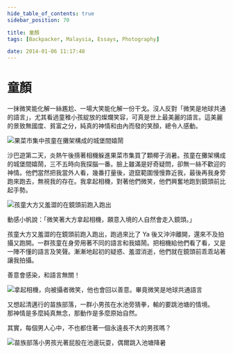 ```yaml
---
hide_table_of_contents: true
sidebar_position: 70

title: 童顏
tags: [Backpacker, Malaysia, Essays, Photography]

date: 2014-01-06 11:17:48
---
```


童顏
====

一抹微笑能化解一絲尷尬、一場大笑能化解一份干戈。沒人反對「微笑是地球共通的語言」，尤其看過童稚小孩綻放的燦爛笑容，可真是世上最美麗的語言。這美麗的景致無國度、貧富之分，純真的神情和由內而發的笑顏，總令人感動。

![果菜市集中孩童在攤架構成的城堡間嬉鬧](http://farm9.staticflickr.com/8166/7653852094_9808506eac_c.jpg)

沙巴遊第二天，炎熱午後揹著相機躲進果菜市集買了顆椰子消暑。孩童在攤架構成的城堡間嬉鬧，三不五時向我探腦一番。臉上雖滿是好奇疑問，卻無一絲不歡迎的神情。他們當然把我當外人看，幾番打量後，遊竄範圍慢慢靠近我，最後再我身旁跑來跑去，無視我的存在。我拿起相機，對著他們微笑，他們興奮地跑到鏡頭前比起手勢。

![孩童大方又羞澀的在鏡頭前跑入跑出](http://farm9.staticflickr.com/8002/7653851034_1911fb3f1b_c.jpg)

動感小帆說：「微笑著大方拿起相機，願意入境的人自然會走入鏡頭。」

孩童大方又羞澀的在鏡頭前跑入跑出，跑過來比了 Ya 後又沖沖離開，還來不及拍攝又跑開。一群孩童在身旁用著不同的語言和我嬉鬧。把相機給他們看了看，又是一陣不懂的語言及笑聲。漸漸地起初的疑惑、羞澀消逝，他們就在鏡頭前乖乖站著讓我拍攝。

善意會感染，和語言無關！

![拿起相機，向被攝者微笑，他也會回以善意。畢竟微笑是地球共通語言](http://farm8.staticflickr.com/7085/7324646988_4850642ae9_c.jpg)

又想起清邁行的苗族部落，一群小男孩在水池旁猜拳，輸的要跳池塘的情境。  
那神情是多麼純真無念，那動作是多麼原始自然。

其實，每個男人心中，不也都住著一個永遠長不大的男孩嗎？

![苗族部落小男孩光著屁股在池邊玩耍，偶爾跳入池塘降暑](http://farm9.staticflickr.com/8017/7159285681_dc57885de7_c.jpg)
